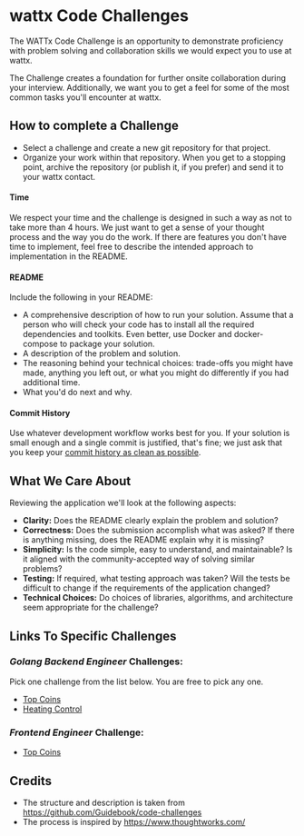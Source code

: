 # wattx Code Challenges

The WATTx Code Challenge is an opportunity to demonstrate proficiency with problem solving and collaboration skills we would expect you to use at wattx.

The Challenge creates a foundation for further onsite collaboration during your interview. Additionally, we want you to get a feel for some of the most common tasks you'll encounter at wattx.

## How to complete a Challenge

* Select a challenge and create a new git repository for that project.
* Organize your work within that repository. When you get to a stopping point, archive the repository (or publish it, if you prefer) and send it to your wattx contact.

#### Time

We respect your time and the challenge is designed in such a way as not to take more than 4 hours. We just want to get a sense of your thought process and the way you do the work. If there are features you don't have time to implement, feel free to describe the intended approach to implementation in the README.

#### README

Include the following in your README:

* A comprehensive description of how to run your solution. Assume that a person who will check your code has to install all the required dependencies and toolkits. Even better, use Docker and docker-compose to package your solution.
* A description of the problem and solution.
* The reasoning behind your technical choices: trade-offs you might have made, anything you left out, or what you might do differently if you had additional time.
* What you'd do next and why.

#### Commit History

Use whatever development workflow works best for you. If your solution is small enough and a single commit is justified, that's fine; we just ask that you keep your [commit history as clean as possible](https://www.reviewboard.org/docs/codebase/dev/git/clean-commits/).

## What We Care About

Reviewing the application we'll look at the following aspects:

* **Clarity:** Does the README clearly explain the problem and solution?
* **Correctness:** Does the submission accomplish what was asked? If there is anything missing, does the README explain why it is missing?
* **Simplicity:** Is the code simple, easy to understand, and maintainable?
Is it aligned with the community-accepted way of solving similar problems?
* **Testing:** If required, what testing approach was taken? Will the tests be difficult to change if the requirements of the application changed?
* **Technical Choices:** Do choices of libraries, algorithms, and architecture seem appropriate for the challenge?

## Links To Specific Challenges

### *Golang Backend Engineer* Challenges:

Pick one challenge from the list below. You are free to pick any one.

- [Top Coins](/software-engineer-challenge-top-coins.md)
- [Heating Control](/software-engineer-challenge-heating-control.md)

### *Frontend Engineer* Challenge:

- [Top Coins](/frontend-engineer-challenge-top-coins.md)

## Credits

- The structure and description is taken from https://github.com/Guidebook/code-challenges
- The process is inspired by https://www.thoughtworks.com/
